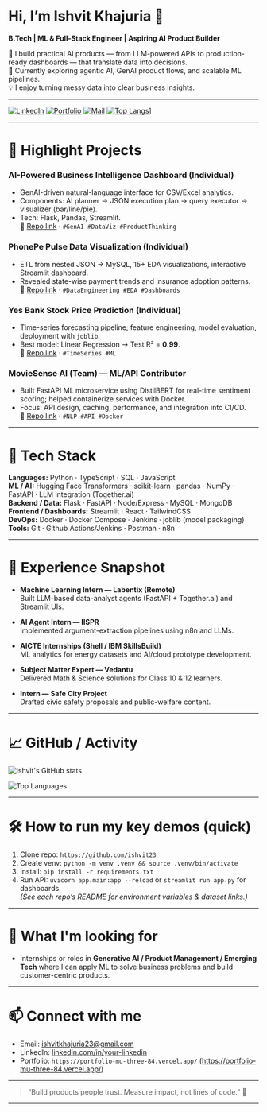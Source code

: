 # Hi, I’m Ishvit Khajuria 👋
**B.Tech | ML & Full-Stack Engineer | Aspiring AI Product Builder**

🔭 I build practical AI products — from LLM-powered APIs to production-ready dashboards — that translate data into decisions.  
🌱 Currently exploring agentic AI, GenAI product flows, and scalable ML pipelines.  
💡 I enjoy turning messy data into clear business insights.

---

<!-- Badges -->
[![LinkedIn][linkedin-shield]](http://www.linkedin.com/in/ishvit-khajuria-621388244)
[![Portfolio][website-shield]](https://portfolio-mu-three-84.vercel.app/)
[![Mail][mail-shield]](ishvitkhajuria23@gmail.com)
[![Top Langs][top-langs-shield]](https://github-readme-stats.vercel.app/api/top-langs/?username=ishvit23&layout=compact)]


---

# 🚀 Highlight Projects

### AI-Powered Business Intelligence Dashboard (Individual)
- GenAI-driven natural-language interface for CSV/Excel analytics.
- Components: AI planner → JSON execution plan → query executor → visualizer (bar/line/pie).
- Tech: Flask, Pandas, Streamlit.  
🔗 [Repo link](https://github.com/ishvit23/CSV_AI_DASHBOARD_.git) · `#GenAI #DataViz #ProductThinking`

### PhonePe Pulse Data Visualization (Individual)
- ETL from nested JSON → MySQL, 15+ EDA visualizations, interactive Streamlit dashboard.
- Revealed state-wise payment trends and insurance adoption patterns.  
🔗 [Repo link](https://github.com/ishvit23/PHONE_PE-JSON.git) · `#DataEngineering #EDA #Dashboards`

### Yes Bank Stock Price Prediction (Individual)
- Time-series forecasting pipeline; feature engineering, model evaluation, deployment with `joblib`.
- Best model: Linear Regression → Test R² = **0.99**.  
🔗 [Repo link](https://github.com/ishvit23/YES_BANK_closing_price-LABMENTIX.git) · `#TimeSeries #ML`

### MovieSense AI (Team) — ML/API Contributor
- Built FastAPI ML microservice using DistilBERT for real-time sentiment scoring; helped containerize services with Docker.
- Focus: API design, caching, performance, and integration into CI/CD.  
🔗 [Repo link](https://github.com/vigucs/CRITIQ-1.git) · `#NLP #API #Docker`

---

# 🧰 Tech Stack

**Languages:** Python · TypeScript · SQL · JavaScript  
**ML / AI:** Hugging Face Transformers · scikit-learn · pandas · NumPy · FastAPI · LLM integration (Together.ai)  
**Backend / Data:** Flask · FastAPI · Node/Express · MySQL · MongoDB  
**Frontend / Dashboards:** Streamlit · React · TailwindCSS  
**DevOps:** Docker · Docker Compose · Jenkins · joblib (model packaging)  
**Tools:** Git · Github Actions/Jenkins · Postman · n8n

---

# 💼 Experience Snapshot

- **Machine Learning Intern — Labentix (Remote)**  
  Built LLM-based data-analyst agents (FastAPI + Together.ai) and Streamlit UIs.

- **AI Agent Intern — IISPR**  
  Implemented argument-extraction pipelines using n8n and LLMs.

- **AICTE Internships (Shell / IBM SkillsBuild)**  
  ML analytics for energy datasets and AI/cloud prototype development.

- **Subject Matter Expert — Vedantu**  
  Delivered Math & Science solutions for Class 10 & 12 learners.

- **Intern — Safe City Project**  
  Drafted civic safety proposals and public-welfare content.

---

# 📈 GitHub / Activity

![Ishvit's GitHub stats](https://github-readme-stats.vercel.app/api?username=ishvit23&show_icons=true&theme=default)

![Top Languages](https://github-readme-stats.vercel.app/api/top-langs/?username=ishvit23&layout=compact)

---

# 🛠️ How to run my key demos (quick)
1. Clone repo: `https://github.com/ishvit23`  
2. Create venv: `python -m venv .venv && source .venv/bin/activate`  
3. Install: `pip install -r requirements.txt`  
4. Run API: `uvicorn app.main:app --reload` or `streamlit run app.py` for dashboards.  
*(See each repo’s README for environment variables & dataset links.)*

---

# 🎯 What I'm looking for
- Internships or roles in **Generative AI / Product Management / Emerging Tech** where I can apply ML to solve business problems and build customer-centric products.

---

# 📫 Connect with me
- Email: [ishvitkhajuria23@gmail.com](ishvitkhajuria23@gmail.com)  
- LinkedIn: [linkedin.com/in/your-linkedin](www.linkedin.com/in/ishvit-khajuria-621388244)  
- Portfolio: `https://portfolio-mu-three-84.vercel.app/` (https://portfolio-mu-three-84.vercel.app/)

---

> “Build products people trust. Measure impact, not lines of code.” 🚀

---

<!-- Shields -->
[linkedin-shield]: https://img.shields.io/badge/LinkedIn-Connect-blue?logo=linkedi
[linkedin-url]: http://www.linkedin.com/in/ishvit-khajuria-621388244
[website-shield]: https://img.shields.io/badge/Portfolio-Visit-black?logo=google-chrome
[website-url]: https://portfolio-mu-three-84.vercel.app/
[mail-shield]: https://img.shields.io/badge/Email-Ishvit-blue?logo=gmail
[mail-url]: ishvitkhajuria23@gmail.com
[top-langs-shield]: https://img.shields.io/github/languages/top/<your-github-username>?style=flat
[github-url]: https://github.com/ishvit23
[github-stats-url]: https://github.com/ishvit23
